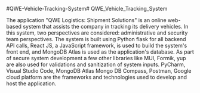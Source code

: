 #QWE-Vehicle-Tracking-System# QWE_Vehicle_Tracking_System

The application "QWE Logistics: Shipment Solutions" is an online web-based system that assists the company in tracking its delivery vehicles. In this system, two perspectives are considered: administrative and security team perspectives. The system is built using Python flask for all backend API calls, React JS, a JavaScript framework, is used to build the system's front end, and MongoDB Atlas is used as the application's database.
As part of secure system development a few other libraries like MUI, Formik, yup are also used for validations and sanitization of system inputs. PyCharm, Visual Studio Code, MongoDB Atlas Mongo DB Compass, Postman, Google cloud platform are the frameworks and technologies used to develop and host the application.
